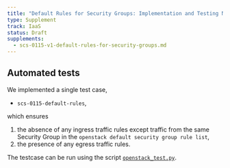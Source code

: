```yaml
---
title: "Default Rules for Security Groups: Implementation and Testing Notes"
type: Supplement
track: IaaS
status: Draft
supplements:
  - scs-0115-v1-default-rules-for-security-groups.md
---
```


## Automated tests

We implemented a single test case,

- `scs-0115-default-rules`,

which ensures

1. the absence of any ingress traffic rules except traffic from the same Security Group in the `openstack default security group rule list`,
2. the presence of any egress traffic rules.

The testcase can be run using the script
[`openstack_test.py`](https://github.com/SovereignCloudStack/standards/blob/main/Tests/iaas/openstack_test.py).
